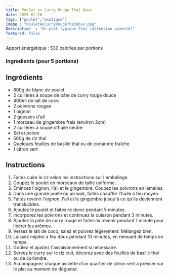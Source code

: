 ```yaml
---
title: Poulet au Curry Rouge Thaï Doux
date: 2025-01-26
tags: ["poulet","exotique"]
image : "PouletAuCurryRougeThaiDoux.png"
Description  : "Un plat typique Thaï (attention pimenté)"
featured: false
---
```


Apport énérgétique : 530 calories par portions

### Ingredients (pour 5 portions)

## Ingrédients

- 800g de blanc de poulet
- 2 cuillères à soupe de pâte de curry rouge douce
- 400ml de lait de coco
- 2 poivrons rouges
- 1 oignon
- 2 gousses d'ail
- 1 morceau de gingembre frais (environ 2cm)
- 2 cuillères à soupe d'huile neutre
- Sel et poivre
- 500g de riz thaï
- Quelques feuilles de basilic thaï ou de coriandre fraîche
- 1 citron vert

## Instructions

1. Faites cuire le riz selon les instructions sur l'emballage.
2. Coupez le poulet en morceaux de taille uniforme.
3. Émincez l'oignon, l'ail et le gingembre. Coupez les poivrons en lamelles.
4. Dans une grande poêle ou un wok, faites chauffer l'huile à feu moyen.
5. Faites revenir l'oignon, l'ail et le gingembre jusqu'à ce qu'ils deviennent translucides.
6. Ajoutez le poulet et faites-le dorer pendant 5 minutes.
7. Incorporez les poivrons et continuez la cuisson pendant 3 minutes.
8. Ajoutez la pâte de curry rouge et faites-la revenir pendant 1 minute pour libérer les arômes.
9. Versez le lait de coco, salez et poivrez légèrement. Mélangez bien.
10. Laissez mijoter à feu doux pendant 10 minutes, en remuant de temps en temps.
11. Goûtez et ajustez l'assaisonnement si nécessaire.
12. Servez le curry sur le riz cuit, décorez avec des feuilles de basilic thaï ou de coriandre.
13. Accompagnez chaque assiette d'un quartier de citron vert à presser sur le plat au moment de déguster.



